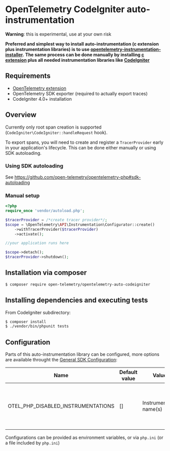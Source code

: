 # OpenTelemetry CodeIgniter auto-instrumentation

**Warning**: this is experimental, use at your own risk

**Preferred and simplest way to install auto-instrumentation (c extension plus instrumentation libraries) is to use [opentelemetry-instrumentation-installer](https://github.com/open-telemetry/opentelemetry-php-contrib/tree/main/src/AutoInstrumentationInstaller).**
**The same process can be done manually by installing [c extension](https://github.com/open-telemetry/opentelemetry-php-instrumentation#installation) plus all needed instrumentation libraries like [CodeIgniter](#Installation-via-composer)**

## Requirements

* [OpenTelemetry extension](https://opentelemetry.io/docs/instrumentation/php/automatic/#installation)
* OpenTelemetry SDK exporter (required to actually export traces)
* CodeIgniter 4.0+ installation

## Overview

Currently only root span creation is supported (`CodeIgniter\CodeIgniter::handleRequest` hook).

To export spans, you will need to create and register a `TracerProvider` early in your application's
lifecycle. This can be done either manually or using SDK autoloading.

### Using SDK autoloading

See https://github.com/open-telemetry/opentelemetry-php#sdk-autoloading

### Manual setup

```php
<?php
require_once 'vendor/autoload.php';

$tracerProvider = /*create tracer provider*/;
$scope = \OpenTelemetry\API\Instrumentation\Configurator::create()
    ->withTracerProvider($tracerProvider)
    ->activate();

//your application runs here

$scope->detach();
$tracerProvider->shutdown();
```

## Installation via composer

```bash
$ composer require open-telemetry/opentelemetry-auto-codeigniter
```

## Installing dependencies and executing tests

From CodeIgniter subdirectory:

```bash
$ composer install
$ ./vendor/bin/phpunit tests
```

## Configuration

Parts of this auto-instrumentation library can be configured, more options are available throught the
[General SDK Configuration](https://github.com/open-telemetry/opentelemetry-specification/blob/main/specification/sdk-environment-variables.md#general-sdk-configuration):

| Name                                | Default value | Values                  | Example     | Description                                                                     |
|-------------------------------------|---------------|-------------------------|-------------|---------------------------------------------------------------------------------|
| OTEL_PHP_DISABLED_INSTRUMENTATIONS  | []            | Instrumentation name(s) | codeigniter | Disable one or more installed auto-instrumentations, names are comma seperated. |

Configurations can be provided as environment variables, or via `php.ini` (or a file included by `php.ini`)
